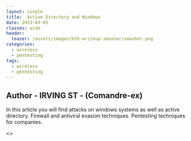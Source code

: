 ```yaml
---
layout: single
title:  Active Directory and Windows
date: 2023-03-05
classes: wide
header:
  teaser: /assets/images/htb-writeup-smasher/smasher.png
categories:
  - wireless
  - pentesting
tags:
  - wireless
  - pentesting
---
```


## Author  -  IRVING ST  -  (Comandre-ex)

In this article you will find attacks on windows systems as well as active directory. Firewall and antiviral evasion techniques. Pentesting techniques for companies.

<>
